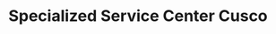 ---
title: "Specialized Service Center Cusco"
url: /cusco/specialized-service-center-cusco/
shop: Fahrrad
---
